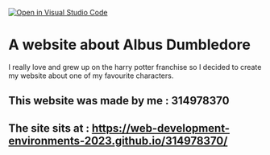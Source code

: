 [![Open in Visual Studio Code](https://classroom.github.com/assets/open-in-vscode-c66648af7eb3fe8bc4f294546bfd86ef473780cde1dea487d3c4ff354943c9ae.svg)](https://classroom.github.com/online_ide?assignment_repo_id=10593063&assignment_repo_type=AssignmentRepo)


# A website about Albus Dumbledore
I really love and grew up on the harry potter franchise so I decided to create my website about one of my favourite characters.

## This website was made by me : 314978370

## The site sits at : https://web-development-environments-2023.github.io/314978370/

